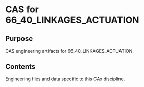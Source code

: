# CAS for 66_40_LINKAGES_ACTUATION

## Purpose
CAS engineering artifacts for 66_40_LINKAGES_ACTUATION.

## Contents
Engineering files and data specific to this CAx discipline.
